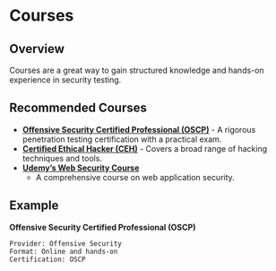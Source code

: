 

# Courses

## Overview
Courses are a great way to gain structured knowledge and hands-on experience in security testing.

## Recommended Courses
- **[Offensive Security Certified Professional (OSCP)](https://www.offensive-security.com/pwk-oscp/)** - A rigorous penetration testing certification with a practical exam.
- **[Certified Ethical Hacker (CEH)](https://www.eccouncil.org/programs/certified-ethical-hacker-ceh/)** - Covers a broad range of hacking techniques and tools.
- **[Udemy’s Web Security Course](https://www.udemy.com/course/web-security/)**
  - A comprehensive course on web application security.

## Example
**Offensive Security Certified Professional (OSCP)**
```plaintext
Provider: Offensive Security
Format: Online and hands-on
Certification: OSCP

